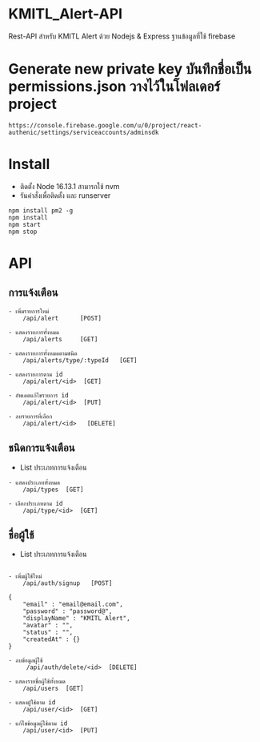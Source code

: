 # KMITL_Alert-API

Rest-API สำหรับ KMITL Alert ด้วย Nodejs & Express ฐานข้อมูลที่ใช้ firebase

# Generate new private key บันทึกชื่อเป็น permissions.json วางไว้ในโฟลเดอร์ project
```https://console.firebase.google.com/u/0/project/react-authenic/settings/serviceaccounts/adminsdk```

# Install

- ติดตั้ง Node 16.13.1 สามารถใช้ nvm
- รันคำสั่งเพื่อติดตั้ง และ runserver

```
npm install pm2 -g
npm install
npm start
npm stop
```

# API

## การแจ้งเตือน

```
- เพิ่มรายการใหม่
    /api/alert      [POST]

- แสดงรายการทั้งหมด
    /api/alerts     [GET]

- แสดงรายการทั้งหมดตามชนิด
    /api/alerts/type/:typeId   [GET]

- แสดงรายการตาม id
    /api/alert/<id>  [GET]

- อัพเดตแก้ไขรายการ id
    /api/alert/<id>  [PUT]

- ลบรายการที่เลือก
    /api/alert/<id>   [DELETE]
```

## ชนิดการแจ้งเตือน

- List ประเภทการแจ้งเตือน

```
- แสดงประเภททั้งหมด
    /api/types  [GET]

- เลือกประเภทตาม id
    /api/type/<id>  [GET]
```

## ชื่อผู้ใช้

- List ประเภทการแจ้งเตือน

```

- เพิ่มผู้ใช้ใหม่
    /api/auth/signup   [POST]

{
    "email" : "email@email.com",
    "password" : "password@",
    "displayName" : "KMITL Alert",
    "avatar" : "",
    "status" : "",
    "createdAt" : {}
}

- ลบข้อมูลผู้ใช้
     /api/auth/delete/<id>  [DELETE]

- แสดงรายชื่อผู้ใช้ทั้งหมด
    /api/users  [GET]

- แสดงผูัใช้ตาม id
    /api/user/<id>  [GET]

- แก้ไขข้อมูลผู้ใช้ตาม id
    /api/user/<id>  [PUT]

```
